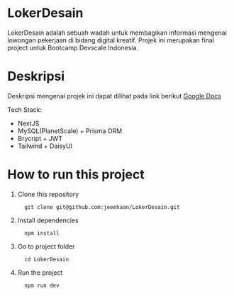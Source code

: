 # LokerDesain

LokerDesain adalah sebuah wadah untuk membagikan informasi mengenai lowongan pekerjaan di bidang digital kreatif. Projek ini merupakan final project untuk Bootcamp Devscale Indonesia.

# Deskripsi

Deskripsi mengenai projek ini dapat dilihat pada link berikut <a href="https://docs.google.com/document/d/1l43mcO0kpFOdkhpxZPnfmMSRaU5Ak_D58anmCMXgAeM/edit?usp=sharing" target="_blank">Google Docs</a>

Tech Stack:

- NextJS
- MySQL(PlanetScale) + Prisma ORM
- Brycript + JWT
- Tailwind + DaisyUI

# How to run this project

1. Clone this repository
   ```shell
     git clone git@github.com:jeeehaan/LokerDesain.git
   ```
2. Install dependencies
   ```shell
     npm install
   ```
3. Go to project folder
   ```shell
     cd LokerDesain
   ```
4. Run the project
   ```shell
     npm run dev
   ```
